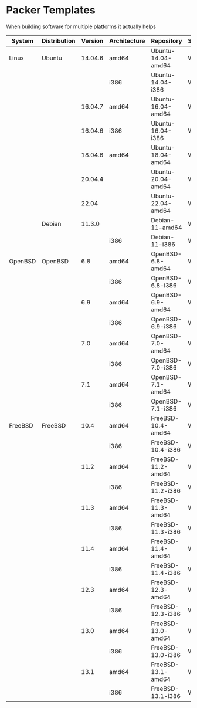 # Packer Templates

When building software for multiple platforms it actually helps

| System  | Distribution | Version | Architecture | Repository         | Status |
|---------|--------------|---------|--------------|--------------------|--------|
| Linux   | Ubuntu       | 14.04.6 | amd64        | Ubuntu-14.04-amd64 | WIP    |
|         |              |         | i386         | Ubuntu-14.04-i386  | WIP    |
|         |              | 16.04.7 | amd64        | Ubuntu-16.04-amd64 | WIP    |
|         |              | 16.04.6 | i386         | Ubuntu-16.04-i386  | WIP    |
|         |              | 18.04.6 | amd64        | Ubuntu-18.04-amd64 | WIP    |
|         |              | 20.04.4 |              | Ubuntu-20.04-amd64 | WIP    |
|         |              | 22.04   |              | Ubuntu-22.04-amd64 | WIP    |
|         | Debian       | 11.3.0  |              | Debian-11-amd64    | WIP    |
|         |              |         | i386         | Debian-11-i386     | WIP    |
| OpenBSD | OpenBSD      | 6.8     | amd64        | OpenBSD-6.8-amd64  | WIP    |
|         |              |         | i386         | OpenBSD-6.8-i386   | WIP    |
|         |              | 6.9     | amd64        | OpenBSD-6.9-amd64  | WIP    |
|         |              |         | i386         | OpenBSD-6.9-i386   | WIP    |
|         |              | 7.0     | amd64        | OpenBSD-7.0-amd64  | WIP    |
|         |              |         | i386         | OpenBSD-7.0-i386   | WIP    |
|         |              | 7.1     | amd64        | OpenBSD-7.1-amd64  | WIP    |
|         |              |         | i386         | OpenBSD-7.1-i386   | WIP    |
| FreeBSD | FreeBSD      | 10.4    | amd64        | FreeBSD-10.4-amd64 | WIP    |
|         |              |         | i386         | FreeBSD-10.4-i386  | WIP    |
|         |              | 11.2    | amd64        | FreeBSD-11.2-amd64 | WIP    |
|         |              |         | i386         | FreeBSD-11.2-i386  | WIP    |
|         |              | 11.3    | amd64        | FreeBSD-11.3-amd64 | WIP    |
|         |              |         | i386         | FreeBSD-11.3-i386  | WIP    |
|         |              | 11.4    | amd64        | FreeBSD-11.4-amd64 | WIP    |
|         |              |         | i386         | FreeBSD-11.4-i386  | WIP    |
|         |              | 12.3    | amd64        | FreeBSD-12.3-amd64 | WIP    |
|         |              |         | i386         | FreeBSD-12.3-i386  | WIP    |
|         |              | 13.0    | amd64        | FreeBSD-13.0-amd64 | WIP    |
|         |              |         | i386         | FreeBSD-13.0-i386  | WIP    |
|         |              | 13.1    | amd64        | FreeBSD-13.1-amd64 | WIP    |
|         |              |         | i386         | FreeBSD-13.1-i386  | WIP    |

